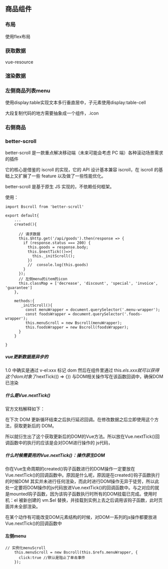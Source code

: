 ## 商品组件

### 布局

使用flex布局

### 获取数据

vue-resource

### 渲染数据


### 左侧商品列表menu

使用display:table实现文本多行垂直居中，子元素使用display:table-cell

大段复制代码的地方需要抽象成一个组件，.icon

### 右侧商品

### better-scroll

better-scroll 是一款重点解决移动端（未来可能会考虑 PC 端）各种滚动场景需求的插件

它的核心是借鉴的 iscroll 的实现，它的 API 设计基本兼容 iscroll，在 iscroll 的基础上又扩展了一些 feature 以及做了一些性能优化。

better-scroll 是基于原生 JS 实现的，不依赖任何框架。

使用：

	import Bscroll from 'better-scroll'
	
	export default{
		...
	    created(){

	      // 请求数据
	      this.$http.get('/api/goods').then(response => {
	        if (response.status === 200) {
	          this.goods = response.body;
	          this.$nextTick(()=>{
	            this._initScroll();
	          })
	          //  console.log(this.goods)
	        }
	      });
	      // 左侧menu的item的icon
	      this.classMap = ['decrease', 'discount', 'special', 'invoice', 'guarantee']
	    },

	    methods:{
	       _initScroll(){
	         const menuWrapper = document.querySelector('.menu-wrapper');
	         const foodsWrapper = document.querySelector('.foods-wrapper');
	         this.menuScroll = new Bscroll(menuWrapper);
	         this.foodsWrapper = new Bscroll(foodsWrapper);
	      }
	    }

	}


##### vue更新数据是异步的

1.0 中确实是通过 v-el:xxx 标记 dom 然后在组件里通过 this.$els.xxx 就可以获得这个 dom 对象了$nextTick(() => {}) 与DOM相关操作写在该函数回调中，确保DOM已渲染

##### 什么是Vue.nextTick()

官方文档解释如下：

在下次 DOM 更新循环结束之后执行延迟回调。在修改数据之后立即使用这个方法，获取更新后的 DOM。

所以就衍生出了这个获取更新后的DOM的Vue方法。所以放在Vue.nextTick()回调函数中的执行的应该是会对DOM进行操作的 js代码，

##### 什么时候需要用的Vue.nextTick()：操作原生DOM

你在Vue生命周期的created()钩子函数进行的DOM操作一定要放在Vue.nextTick()的回调函数中。原因是什么呢，原因是在created()钩子函数执行的时候DOM 其实并未进行任何渲染，而此时进行DOM操作无异于徒劳，所以此处一定要将DOM操作的js代码放进Vue.nextTick()的回调函数中。与之对应的就是mounted钩子函数，因为该钩子函数执行时所有的DOM挂载已完成。使用时机：el 被新创建的 vm.$el 替换，并挂载到实例上去之后调用该钩子函数，此时页面并未全部渲染。

在某个动作有可能改变DOM元素结构的时候，对DOM一系列的js操作都要放进Vue.nextTick()的回调函数中


#### 左侧menu

    // 实例化menuScroll
        this.menuScroll = new Bscroll(this.$refs.menuWrapper, {
          click:true //默认是阻止了单击事件
        }); 